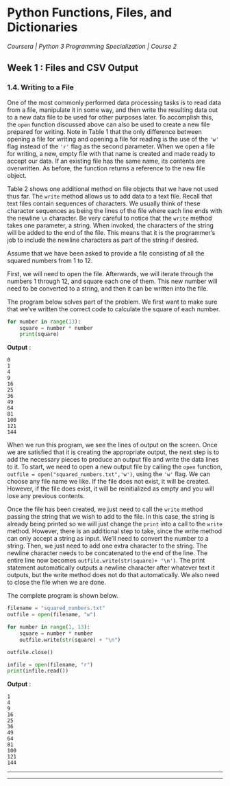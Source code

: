 # Python Functions, Files, and Dictionaries
*Coursera | Python 3 Programming Specialization | Course 2*

## Week 1 : Files and CSV Output
### 1.4. Writing to a File

One of the most commonly performed data processing tasks is to read data from a file, manipulate it in some way, and then write the resulting data out to a new data file to be used for other purposes later. To accomplish this, the `open` function discussed above can also be used to create a new file prepared for writing. Note in Table 1 that the only difference between opening a file for writing and opening a file for reading is the use of the `'w'` flag instead of the `'r'` flag as the second parameter. When we open a file for writing, a new, empty file with that name is created and made ready to accept our data. If an existing file has the same name, its contents are overwritten. As before, the function returns a reference to the new file object.

Table 2 shows one additional method on file objects that we have not used thus far. The `write` method allows us to add data to a text file. Recall that text files contain sequences of characters. We usually think of these character sequences as being the lines of the file where each line ends with the newline `\n` character. Be very careful to notice that the `write` method takes one parameter, a string. When invoked, the characters of the string will be added to the end of the file. This means that it is the programmer’s job to include the newline characters as part of the string if desired.

Assume that we have been asked to provide a file consisting of all the squared numbers from 1 to 12.

First, we will need to open the file. Afterwards, we will iterate through the numbers 1 through 12, and square each one of them. This new number will need to be converted to a string, and then it can be written into the file.

The program below solves part of the problem. We first want to make sure that we’ve written the correct code to calculate the square of each number.


```python
for number in range(13):
	square = number * number
	print(square)
```

**Output** :

```
0
1
4
9
16
25
36
49
64
81
100
121
144
```

When we run this program, we see the lines of output on the screen. Once we are satisfied that it is creating the appropriate output, the next step is to add the necessary pieces to produce an output file and write the data lines to it. To start, we need to open a new output file by calling the `open` function, `outfile = open("squared_numbers.txt",'w')`, using the `'w'` flag. We can choose any file name we like. If the file does not exist, it will be created. However, if the file does exist, it will be reinitialized as empty and you will lose any previous contents.

Once the file has been created, we just need to call the `write` method passing the string that we wish to add to the file. In this case, the string is already being printed so we will just change the `print` into a call to the `write` method. However, there is an additional step to take, since the write method can only accept a string as input. We’ll need to convert the number to a string. Then, we just need to add one extra character to the string. The newline character needs to be concatenated to the end of the line. The entire line now becomes `outfile.write(str(square)+ '\n')`. The print statement automatically outputs a newline character after whatever text it outputs, but the write method does not do that automatically. We also need to close the file when we are done.

The complete program is shown below.

```python
filename = "squared_numbers.txt"
outfile = open(filename, "w")

for number in range(1, 13):
	square = number * number
	outfile.write(str(square) + "\n")

outfile.close()

infile = open(filename, "r")
print(infile.read())
```

**Output** :

```
1
4
9
16
25
36
49
64
81
100
121
144
```

----
----

